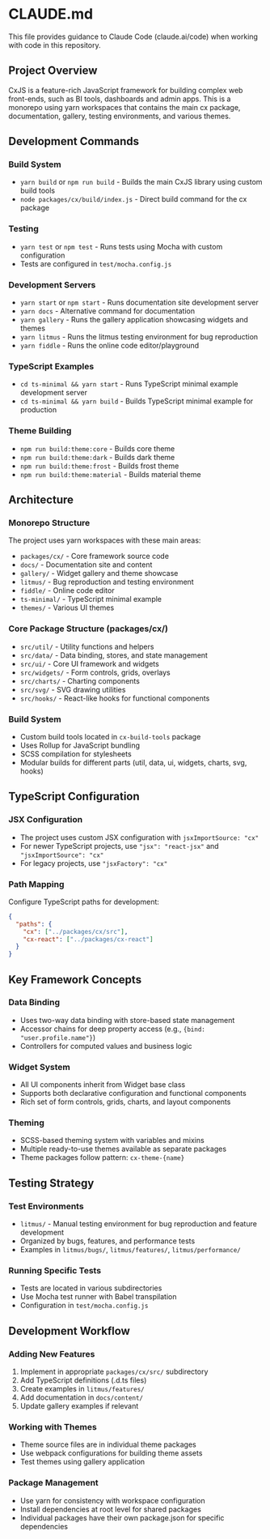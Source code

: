 # CLAUDE.md

This file provides guidance to Claude Code (claude.ai/code) when working with code in this repository.

## Project Overview

CxJS is a feature-rich JavaScript framework for building complex web front-ends, such as BI tools, dashboards and admin apps. This is a monorepo using yarn workspaces that contains the main cx package, documentation, gallery, testing environments, and various themes.

## Development Commands

### Build System
- `yarn build` or `npm run build` - Builds the main CxJS library using custom build tools
- `node packages/cx/build/index.js` - Direct build command for the cx package

### Testing
- `yarn test` or `npm test` - Runs tests using Mocha with custom configuration
- Tests are configured in `test/mocha.config.js`

### Development Servers
- `yarn start` or `npm start` - Runs documentation site development server
- `yarn docs` - Alternative command for documentation
- `yarn gallery` - Runs the gallery application showcasing widgets and themes
- `yarn litmus` - Runs the litmus testing environment for bug reproduction
- `yarn fiddle` - Runs the online code editor/playground

### TypeScript Examples
- `cd ts-minimal && yarn start` - Runs TypeScript minimal example development server
- `cd ts-minimal && yarn build` - Builds TypeScript minimal example for production

### Theme Building
- `npm run build:theme:core` - Builds core theme
- `npm run build:theme:dark` - Builds dark theme
- `npm run build:theme:frost` - Builds frost theme
- `npm run build:theme:material` - Builds material theme

## Architecture

### Monorepo Structure
The project uses yarn workspaces with these main areas:
- `packages/cx/` - Core framework source code
- `docs/` - Documentation site and content
- `gallery/` - Widget gallery and theme showcase
- `litmus/` - Bug reproduction and testing environment
- `fiddle/` - Online code editor
- `ts-minimal/` - TypeScript minimal example
- `themes/` - Various UI themes

### Core Package Structure (packages/cx/)
- `src/util/` - Utility functions and helpers
- `src/data/` - Data binding, stores, and state management
- `src/ui/` - Core UI framework and widgets
- `src/widgets/` - Form controls, grids, overlays
- `src/charts/` - Charting components
- `src/svg/` - SVG drawing utilities
- `src/hooks/` - React-like hooks for functional components

### Build System
- Custom build tools located in `cx-build-tools` package
- Uses Rollup for JavaScript bundling
- SCSS compilation for stylesheets
- Modular builds for different parts (util, data, ui, widgets, charts, svg, hooks)

## TypeScript Configuration

### JSX Configuration
- The project uses custom JSX configuration with `jsxImportSource: "cx"`
- For newer TypeScript projects, use `"jsx": "react-jsx"` and `"jsxImportSource": "cx"`
- For legacy projects, use `"jsxFactory": "cx"`

### Path Mapping
Configure TypeScript paths for development:
```json
{
  "paths": {
    "cx": ["../packages/cx/src"],
    "cx-react": ["../packages/cx-react"]
  }
}
```

## Key Framework Concepts

### Data Binding
- Uses two-way data binding with store-based state management
- Accessor chains for deep property access (e.g., `{bind: "user.profile.name"}`)
- Controllers for computed values and business logic

### Widget System
- All UI components inherit from Widget base class
- Supports both declarative configuration and functional components
- Rich set of form controls, grids, charts, and layout components

### Theming
- SCSS-based theming system with variables and mixins
- Multiple ready-to-use themes available as separate packages
- Theme packages follow pattern: `cx-theme-{name}`

## Testing Strategy

### Test Environments
- `litmus/` - Manual testing environment for bug reproduction and feature development
- Organized by bugs, features, and performance tests
- Examples in `litmus/bugs/`, `litmus/features/`, `litmus/performance/`

### Running Specific Tests
- Tests are located in various subdirectories
- Use Mocha test runner with Babel transpilation
- Configuration in `test/mocha.config.js`

## Development Workflow

### Adding New Features
1. Implement in appropriate `packages/cx/src/` subdirectory
2. Add TypeScript definitions (.d.ts files)
3. Create examples in `litmus/features/`
4. Add documentation in `docs/content/`
5. Update gallery examples if relevant

### Working with Themes
- Theme source files are in individual theme packages
- Use webpack configurations for building theme assets
- Test themes using gallery application

### Package Management
- Use yarn for consistency with workspace configuration
- Install dependencies at root level for shared packages
- Individual packages have their own package.json for specific dependencies